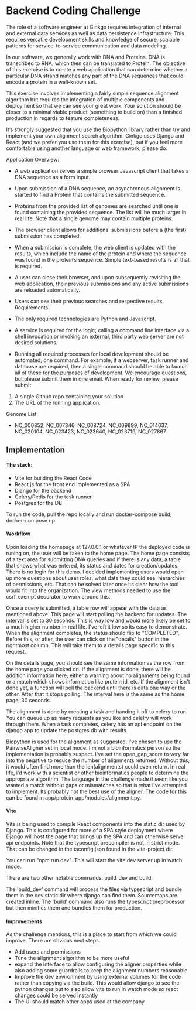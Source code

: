 # Backend Coding Challenge

The role of a software engineer at Ginkgo requires integration of internal and external data services as well as data persistence infrastructure. This requires versatile development skills and knowledge of secure, scalable patterns for service-to-service communication and data modeling.

In our software, we generally work with DNA and Proteins. DNA is transcribed to RNA, which then can be translated to Protein. The objective of this exercise is to create a web application that can determine whether a particular DNA strand matches any part of the DNA sequences that could encode a protein in a well-known set.

This exercise involves implementing a fairly simple sequence alignment algorithm but requires the integration of multiple components and deployment so that we can see your great work. Your solution should be closer to a minimal viable product (something to build on) than a finished production in regards to feature completeness.

It’s strongly suggested that you use the Biopython library rather than try and implement your own alignment search algorithm. Ginkgo uses Django and React (and we prefer you use them for this exercise), but if you feel more comfortable using another language or web framework, please do.

Application Overview:
- A web application serves a simple browser Javascript client that takes a DNA sequence
as a form input.
- Upon submission of a DNA sequence, an asynchronous alignment is started to find a
Protein that contains the submitted sequence.
- Proteins from the provided list of genomes are searched until one is found containing
the provided sequence. The list will be much larger in real life. Note that a single
genome may contain multiple proteins.
- The browser client allows for additional submissions before a (the first) submission has
completed.
- When a submission is complete, the web client is updated with the results, which include
the name of the protein and where the sequence was found in the protein’s sequence.
Simple text-based results is all that is required.
- A user can close their browser, and upon subsequently revisiting the web application,
their previous submissions and any active submissions are reloaded automatically.
- Users can see their previous searches and respective results.
Requirements:
- The only required technologies are Python and Javascript.
  
- A service is required for the logic; calling a command line interface via a shell invocation or invoking an external, third party web server are not desired solutions.
- Running all required processes for local development should be automated; one command. For example, if a webserver, task runner and database are required, then a single command should be able to launch all of these for the purposes of development.
We encourage questions, but please submit them in one email.
When ready for review, please submit:
1. A single Github repo containing your solution
2. The URL of the running application.

Genome List:
- NC_000852, NC_007346, NC_008724, NC_009899, NC_014637, NC_020104, NC_023423, NC_023640, NC_023719, NC_027867


## Implementation

#### The stack:
- Vite for building the React Code
- React.js for the front end implemented as a SPA
- Django for the backend
- Celery/Redis for the task runner
- Postgres for the DB

To run the code, pull the repo locally and run docker-compose build; docker-compose up.

#### Workflow
Upon loading the homepage at 127.0.0.1 or whatever IP the deployed code is runing on, the user will be taken to the home page.
The home page consists of a text area for submitting DNA queries and if there is any data, a table that shows what was entered,
its status and dates for creation/updates. There is no login for this demo. I decided implementing users would open up more
questions about user roles, what data they could see, hierarchies of permissions, etc. That can be solved later once its clear
how the tool would fit into the organization. The view methods needed to use the csrf_exempt decorator to work around this.

Once a query is submitted, a table row will appear with the data as mentioned above. This page will start polling the backend for
updates. The interval is set to 30 seconds. This is way low and would more likely be set to a much higher number in real life. I've
left it low so its easy to demonstrate. When the alignment completes, the status should flip to "COMPLETED". Before this, or after,
the user can click on the "details" button in the rightmost column. This will take them to a details page specific to this request.

On the details page, you should see the same information as the row from the home page you clicked on. If the alignment is done, there
will be addition information here; either a warning about no alignments being found or a match which shows information like protein id,
etc. If the alignment isn't done yet, a function will poll the backend until there is data one way or the other. After that it stops
polling. The interval here is the same as the home page, 30 seconds.

The alignment is done by creating a task and handing it off to celery to run. You can queue up as many requests as you like and celelry 
will work through them. When a task completes, celery hits an api endpoint on the django app to update the postgres db with results.

Biopython is used for the alignment as suggested. I've chosen to use the PairwiseAligner set in local mode. I'm not a bioinformatics
person so the implementation is probably suspect. I've set the open_gap_score to very far into the negative to reduce the number of
alignments returned. Without this, it would often find more than the len(alignments) could even return. In real life, i'd work with a
scientist or other bioinformatics people to determine the appropriate algorithm. The language in the challenge made it seem like you
wanted a match without gaps or mismatches so that is what i've attempted to implement. Its probably not the best use of the aligner.
The code for this can be found in app/protein_app/modules/alignment.py.

#### Vite
Vite is being used to compile React components into the static dir used by Django. This is configured for more of a SPA style 
deployment where Django will host the page that brings up the SPA and can otherwise serve api endpoints. Note that the typescript
precompiler is not in strict mode. That can be changed in the tsconfig.json found in the vite-project dir.

You can run "npm run dev". This will start the vite dev server up in watch mode.

There are two other notable commands: build_dev and build. 

The 'build_dev' command will process the files via typescript and bundle them in the dev static dir where django can find them.
Sourcemaps are created inline. The 'build' command also runs the typescript preprocessor but then minifies them and bundles them 
for production.

#### Improvements

As the challenge mentions, this is a place to start from which we could improve. There are obvious next steps.

- Add users and permissions 
- Tune the alignment algorithm to be more useful
- expand the interface to allow configuring the aligner properties while also adding some guardrails to keep the alignment numbers
reasonable
- Improve the dev environment by using external volumes for the code rather than copying via the build. This would allow django to 
see the python changes but to also allow vite to run in watch mode so react changes could be served instantly
- The UI should match other apps used at the company










